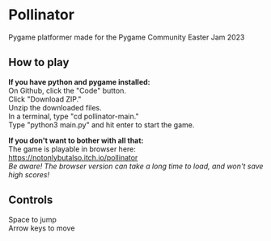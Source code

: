 # Pollinator
Pygame platformer made for the Pygame Community Easter Jam 2023

## How to play  
  
**If you have python and pygame installed:**  
  On Github, click the "Code" button.  
  Click "Download ZIP."  
  Unzip the downloaded files.  
  In a terminal, type "cd pollinator-main."  
  Type "python3 main.py" and hit enter to start the game.  
  
**If you don't want to bother with all that:**  
  The game is playable in browser here: https://notonlybutalso.itch.io/pollinator  
  *Be aware! The browser version can take a long time to load, and won't save high scores!*


## Controls
Space to jump  
Arrow keys to move
